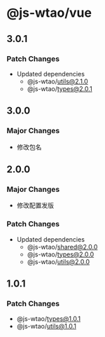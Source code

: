 # @js-wtao/vue

## 3.0.1

### Patch Changes

- Updated dependencies
  - @js-wtao/utils@2.1.0
  - @js-wtao/types@2.0.1

## 3.0.0

### Major Changes

- 修改包名

## 2.0.0

### Major Changes

- 修改配置发版

### Patch Changes

- Updated dependencies
  - @js-wtao/shared@2.0.0
  - @js-wtao/types@2.0.0
  - @js-wtao/utils@2.0.0

## 1.0.1

### Patch Changes

- @js-wtao/types@1.0.1
- @js-wtao/utils@1.0.1
